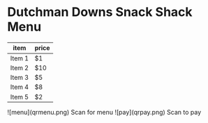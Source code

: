# Dutchman Downs Snack Shack Menu


|item  |price  |
|------|-------|
|Item 1|     $1|
|Item 2|    $10|
|Item 3|     $5|
|Item 4|     $8|
|Item 5|     $2|


<span class="qrcontainer">
    <span class="qrcode qrmenu">
        ![menu](qrmenu.png)
        <span class="qrlabel">Scan for menu</span>
    </span>
    <span class="qrcode qrpay">
        ![pay](qrpay.png)
        <span class="qrlabel">Scan to pay</span>
    </span>
</span>


